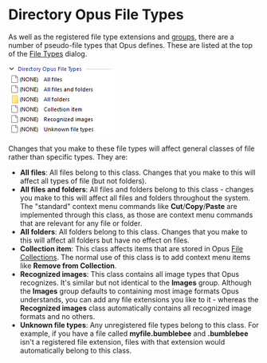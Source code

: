 # Directory Opus File Types

As well as the registered file type extensions and [groups](file_type_groups.md), there are a number of pseudo-file types that Opus defines. These are listed at the top of the [File Types](/Manual/file_types/RAEDME.md) dialog.

![](/Manual/images/media/directory_opus_file_types.png) 

Changes that you make to these file types will affect general classes of file rather than specific types. They are:

- **All files**: All files belong to this class. Changes that you make to this will affect all types of file (but not folders).
- **All files and folders**: All files and folders belong to this class - changes you make to this will affect all files and folders throughout the system. The "standard" context menu commands like **Cut**/**Copy**/**Paste** are implemented through this class, as those are context menu commands that are relevant for any file or folder.
- **All folders**: All folders belong to this class. Changes that you make to this will affect all folders but have no effect on files.
- **Collection item**: This class affects items that are stored in Opus [File Collections](/Manual/basic_concepts/virtual_file_system/file_collections/RAEDME.md). The normal use of this class is to add context menu items like **Remove from Collection**.
- **Recognized images**: This class contains all image types that Opus recognizes. It's similar but not identical to the **Images** group. Although the **Images** group defaults to containing most image formats Opus understands, you can add any file extensions you like to it - whereas the **Recognized images** class automatically contains all recognized image formats and no others.
- **Unknown file types**: Any unregistered file types belong to this class. For example, if you have a file called **myfile.bumblebee** and **.bumblebee** isn't a registered file extension, files with that extension would automatically belong to this class.

 
